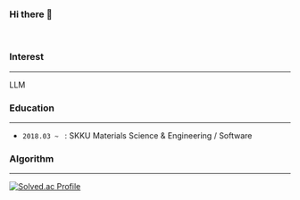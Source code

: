### Hi there 👋
<br>

<!--
**MSGitt/MSGitt** is a ✨ _special_ ✨ repository because its `README.md` (this file) appears on your GitHub profile.

Here are some ideas to get you started:

- 🔭 I’m currently working on ...
- 🌱 I’m currently learning ...
- 👯 I’m looking to collaborate on ...
- 🤔 I’m looking for help with ...
- 💬 Ask me about ...
- 📫 How to reach me: ...
- 😄 Pronouns: ...
- ⚡ Fun fact: ...
-->

### Interest
---
LLM

### Education
---
- `2018.03 ~ ` : SKKU Materials Science & Engineering / Software

### Algorithm
---

[![Solved.ac Profile](http://mazassumnida.wtf/api/v2/generate_badge?boj=hdcms7923)](https://solved.ac/hdcms7923/)
